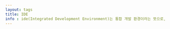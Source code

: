 ```yaml
---
layout: tags
title: IDE
info : ide(Integrated Development Environment)는 통합 개발 환경이라는 뜻으로, 소스 코드 편집, 자동 빌드, 디버거가 한곳으로 뭉쳐진 툴입니다. 여기에서는 언어에 따라 여러가지 IDE를 소개합니다. 각각에 IDE를 비교할 것이고, 어떤 것이 효율적인지도 확인할 것입니다.
---
```

